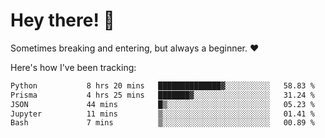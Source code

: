 # Hey there! 👋
Sometimes breaking and entering, but always a beginner. ❤️

Here's how I've been tracking:
<!--START_SECTION:waka-->

```txt
Python           8 hrs 20 mins   ██████████████▓░░░░░░░░░░   58.83 %
Prisma           4 hrs 25 mins   ███████▓░░░░░░░░░░░░░░░░░   31.24 %
JSON             44 mins         █▒░░░░░░░░░░░░░░░░░░░░░░░   05.23 %
Jupyter          11 mins         ▒░░░░░░░░░░░░░░░░░░░░░░░░   01.41 %
Bash             7 mins          ▒░░░░░░░░░░░░░░░░░░░░░░░░   00.89 %
```

<!--END_SECTION:waka-->
